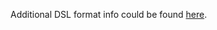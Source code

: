 Additional DSL format info could be found [here](http://lingvo.helpmax.net/en/troubleshooting/dsl-compiler/ "DSL Description").
